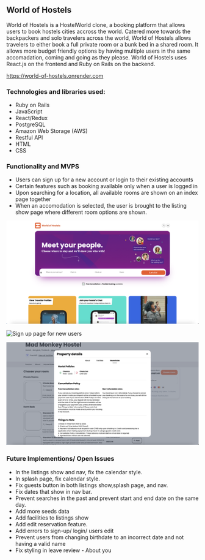 ## World of Hostels

World of Hostels is a HostelWorld clone, a booking platform that allows users to book hostels cities accross the world. Catered more towards the backpackers and solo travelers across the world, World of Hostels allows travelers to either book a full private room or a bunk bed in a shared room. It allows more budget friendly options by having multiple users in the same accomadation, coming and going as they please. World of Hostels uses React.js on the frontend and Ruby on Rails on the backend.

https://world-of-hostels.onrender.com

### Technologies and libraries used:

- Ruby on Rails
- JavaScript
- React/Redux
- PostgreSQL
- Amazon Web Storage (AWS)
- Restful API
- HTML
- CSS


### Functionality and MVPS
- Users can sign up for a new account or login to their existing accounts
- Certain features such as booking available only when a user is logged in
- Upon searching for a location, all available rooms are shown on an index page together
- When an accomodation is selected, the user is brought to the listing show page where different room options are shown.

![World of Hostels homepage](./frontend/src/assets/read-me-pictures/Screenshot%202023-11-26%20at%2011.29.13%20PM.png)

![Sign up page for new users](./frontend/src/assets/read-me-pictures/Screenshot%202023-11-26%20at%2011.28.33%20PM.png)

![Property details on the listings show page](./frontend/src/assets/read-me-pictures/Screenshot%202023-11-26%20at%2011.29.42%20PM.png)


### Future Implementions/ Open Issues
- In the listings show and nav, fix the calendar style.
- In splash page, fix calendar style.
- Fix guests button in both listings show,splash page, and nav.
- Fix dates that show in nav bar.
- Prevent searches in the past and prevent start and end date on the same day.
- Add more seeds data
- Add facilities to listings show
- Add edit reservation feature.
- Add errors to sign-up/ login/ users edit
- Prevent users from changing birthdate to an incorrect date and not having a valid name
- Fix styling in leave review - About you
